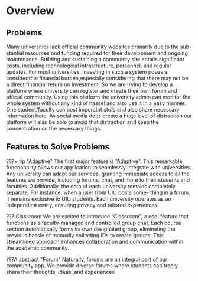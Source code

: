# Overview

## Problems

Many universities lack official community websites primarily due to the sub-stantial resources and funding required for their development and ongoing maintenance. Building and sustaining a community site entails significant costs, including technological infrastructure, personnel, and regular updates. For most universities, investing in such a system poses a considerable financial burden,especially considering that there may not be a direct financial return on investment.
So we are trying to develop a platform where university can register and create their own forum and official community. Using this platform the university admin can monitor the whole system without any kind of hassel and also use it in a easy manner. One student/faculty can post imporatnt stufs and also  share necessary information here. As social media does create a huge level of distraction our platform will also be able to avoid that distraction and keep the concentration on the necessary things. 


## Features to Solve Problems

???+ tip "Adaptive"
    The first major feature is ”Adaptive”. This remarkable functionality allows our application to
    seamlessly integrate with universities. Any university can adopt our services, granting immediate access to
    all the features we provide, including forums, chat, and more to their students and faculties. Additionally,
    the data of each university remains completely separate. For instance, when a user from UIU posts some-
    thing in a forum, it remains exclusive to UIU students. Each university operates as an independent entity,
    ensuring privacy and tailored experiences.

??? Classroom
    We are excited to introduce ”Classroom”, a cool feature that functions as a faculty-managed
    and controlled group chat. Each course section automatically forms its own designated group, eliminating
    the previous hassle of manually collecting IDs to create groups. This streamlined approach enhances
    collaboration and communication within the academic community.

???A abstract "Forum"
    Naturally, forums are an integral part of our community app. We provide diverse forums where
    students can freely share their thoughts, ideas, and experiences
